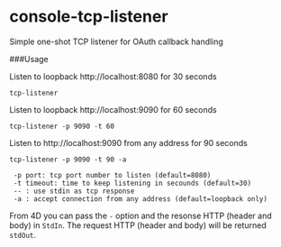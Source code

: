 # console-tcp-listener
Simple one-shot TCP listener for OAuth callback handling  

###Usage

Listen to loopback http://localhost:8080 for 30 seconds

```
tcp-listener
```

Listen to loopback http://localhost:9090 for 60 seconds

```
tcp-listener -p 9090 -t 60
```

Listen to http://localhost:9090 from any address for 90 seconds

```
tcp-listener -p 9090 -t 90 -a
```

```
 -p port: tcp port number to listen (default=8080)
 -t timeout: time to keep listening in secounds (default=30)
 -- : use stdin as tcp response
 -a : accept connection from any address (default=loopback only)
```

From 4D you can pass the ``-`` option and the resonse HTTP (header and body)  in ``StdIn``. The request HTTP (header and body) will be returned ``stdOut``.
